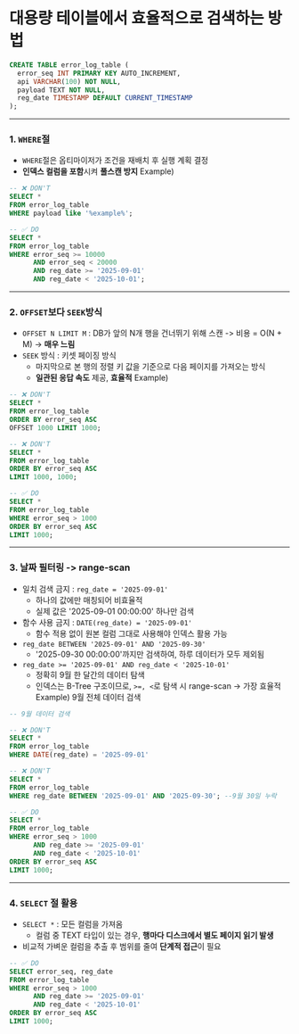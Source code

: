 # 대용량 테이블에서 효율적으로 검색하는 방법
```sql
CREATE TABLE error_log_table (
  error_seq INT PRIMARY KEY AUTO_INCREMENT,
  api VARCHAR(100) NOT NULL,
  payload TEXT NOT NULL,
  reg_date TIMESTAMP DEFAULT CURRENT_TIMESTAMP
);
```
---
### 1. `WHERE`절 
- `WHERE`절은 옵티마이저가 조건을 재배치 후 실행 계획 결정
- **인덱스 컬럼을 포함**시켜 **풀스캔 방지**
Example)
``` sql
-- ❌ DON'T
SELECT *
FROM error_log_table
WHERE payload like '%example%';

-- ✅ DO
SELECT *
FROM error_log_table
WHERE error_seq >= 10000
      AND error_seq < 20000
      AND reg_date >= '2025-09-01'
      AND reg_date < '2025-10-01';
```
---
### 2. `OFFSET`보다 `SEEK`방식
- `OFFSET N LIMIT M` : DB가 앞의 N개 행을 건너뛰기 위해 스캔 -> 비용 = O(N + M) -> **매우 느림**
- `SEEK` 방식 : 키셋 페이징 방식
  - 마지막으로 본 행의 정렬 키 값을 기준으로 다음 페이지를 가져오는 방식
  - **일관된 응답 속도** 제공, **효율적**
Example)
``` sql
-- ❌ DON'T
SELECT *
FROM error_log_table
ORDER BY error_seq ASC
OFFSET 1000 LIMIT 1000;

-- ❌ DON'T
SELECT *
FROM error_log_table
ORDER BY error_seq ASC
LIMIT 1000, 1000;

-- ✅ DO
SELECT *
FROM error_log_table
WHERE error_seq > 1000
ORDER BY error_seq ASC
LIMIT 1000;
```
---
### 3. 날짜 필터링 -> range-scan
- 일치 검색 금지 : `reg_date = '2025-09-01'`
  - 하나의 값에만 매칭되어 비효율적
  - 실제 값은 '2025-09-01 00:00:00' 하나만 검색
- 함수 사용 금지 : `DATE(reg_date) = '2025-09-01'`
  - 함수 적용 없이 원본 컬럼 그대로 사용해야 인덱스 활용 가능
- `reg_date BETWEEN '2025-09-01' AND '2025-09-30'`
  - '2025-09-30 00:00:00'까지만 검색하여, 하루 데이터가 모두 제외됨
- `reg_date >= '2025-09-01' AND reg_date < '2025-10-01'`
  - 정확히 9월 한 달간의 데이터 탐색
  - 인덱스는 B-Tree 구조이므로, `>=, <`로 탐색 시 range-scan -> 가장 효율적
Example) 9월 전체 데이터 검색
``` sql
-- 9월 데이터 검색

-- ❌ DON'T
SELECT *
FROM error_log_table
WHERE DATE(reg_date) = '2025-09-01'

-- ❌ DON'T
SELECT *
FROM error_log_table
WHERE reg_date BETWEEN '2025-09-01' AND '2025-09-30'; --9월 30일 누락

-- ✅ DO
SELECT *
FROM error_log_table
WHERE error_seq > 1000
      AND reg_date >= '2025-09-01'
      AND reg_date < '2025-10-01'
ORDER BY error_seq ASC
LIMIT 1000;
```
---
### 4. `SELECT` 절 활용
- `SELECT *` : 모든 컬럼을 가져옴
  - 컬럼 중 TEXT 타입이 있는 경우, **행마다 디스크에서 별도 페이지 읽기 발생**
- 비교적 가벼운 컬럼을 추출 후 범위를 줄여 **단계적 접근**이 필요
``` sql
-- ✅ DO
SELECT error_seq, reg_date
FROM error_log_table
WHERE error_seq > 1000
      AND reg_date >= '2025-09-01'
      AND reg_date < '2025-10-01'
ORDER BY error_seq ASC
LIMIT 1000;
```
